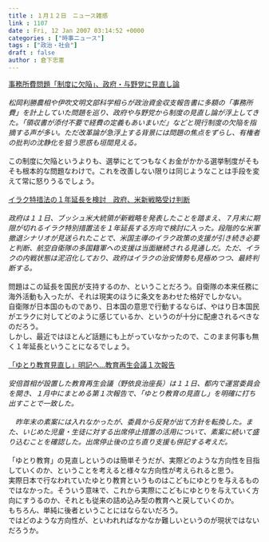 ```yaml
---
title : １月１２日　ニュース雑感
link : 1107
date : Fri, 12 Jan 2007 03:14:52 +0000
categories : ["時事ニュース"]
tags : ["政治・社会"]
draft : false
author : 倉下忠憲
---
```


<A HREF="http://www.nikkei.co.jp/news/seiji/20070112AT3S1101D11012007.html" TARGET="_blank">事務所費問題「制度に欠陥」、政府・与野党に見直し論</A><BR><BR><I>松岡利勝農相や伊吹文明文部科学相らが政治資金収支報告書に多額の「事務所費」を計上していた問題を巡り、政府や与野党から制度の見直し論が浮上してきた。「領収書が添付不要で経費の定義もあいまいだ」などと現行制度の欠陥を指摘する声が多い。ただ改革論が急浮上する背景には問題の焦点をずらし、有権者の批判の沈静化を狙う思惑も垣間見える。</I><BR><BR>この制度に欠陥というよりも、選挙にとてつもなくお金がかかる選挙制度がそもそも根本的な問題なわけで。これを改善しない限りは同じようなことは手段を変えて常に怒りうるでしょう。<BR><BR><A HREF="http://www.asahi.com/politics/update/0112/005.html" TARGET="_blank">イラク特措法の１年延長を検討　政府、米新戦略受け判断</A><BR><BR><I>政府は１１日、ブッシュ米大統領が新戦略を発表したことを踏まえ、７月末に期限が切れるイラク特別措置法を１年延長する方向で検討に入った。段階的な米軍撤退シナリオが見送られたことで、米国主導のイラク政策の支援が引き続き必要と判断、航空自衛隊の多国籍軍への支援は当面継続される見通しだ。ただ、イラクの内戦状態は泥沼化しており、政府はイラクの治安情勢も見極めつつ、最終判断する。 </I><BR><BR>問題はこの延長を国民が支持するのか、ということだろう。自衛隊の本来任務に海外活動も入ったが、それは現実のほうに条文をあわせた格好でしかない。<BR>自衛隊が日本国のものであり、日本国の意思で行動するならば、やはり日本国民がエラクに対してどのように感じているか、というのが十分に配慮されるべきなのだろう。<BR>しかし、最近ではほとんど話題にも上がっていなかったので、このまま何事も無く１年延長ということになるでしょう。<BR><BR><A HREF="http://www.yomiuri.co.jp/politics/news/20070111it12.htm" TARGET="_blank">「ゆとり教育見直し」明記へ…教育再生会議１次報告</A><BR><BR><I>安倍首相が設置した教育再生会議（野依良治座長）は１１日、都内で運営委員会を開き、１月中にまとめる第１次報告で、「ゆとり教育の見直し」を明確に打ち出すことで一致した。<BR><BR>　昨年末の素案には入れなかったが、委員から反発が出て方針を転換した。また、いじめた児童・生徒に対する出席停止措置の活用について、素案に続いて盛り込むことを確認した。出席停止後の立ち直り支援も併記する考えだ。</I><BR><BR>「ゆとり教育」の見直しというのは簡単そうだが、実際どのような方向性を目指していくのか、ということを考えると様々な方向性が考えられると思う。<BR>実際日本で行なわれていたゆとり教育というものはこどもにゆとりを与えるものではなかった。そういう意味で、これから実際にこどもにゆとりを与えていく方向にすうるのか、それとも従来の詰め込み型の教育へと戻していくのか。<BR>もちろん、単純に後者ということにはならないだろう。<BR>ではどのような方向性が、といわれればなかなか難しいというのが現状ではないだろうか。<br><br>

